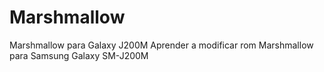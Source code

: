# Marshmallow
Marshmallow para Galaxy J200M
Aprender a modificar rom Marshmallow para Samsung Galaxy SM-J200M
